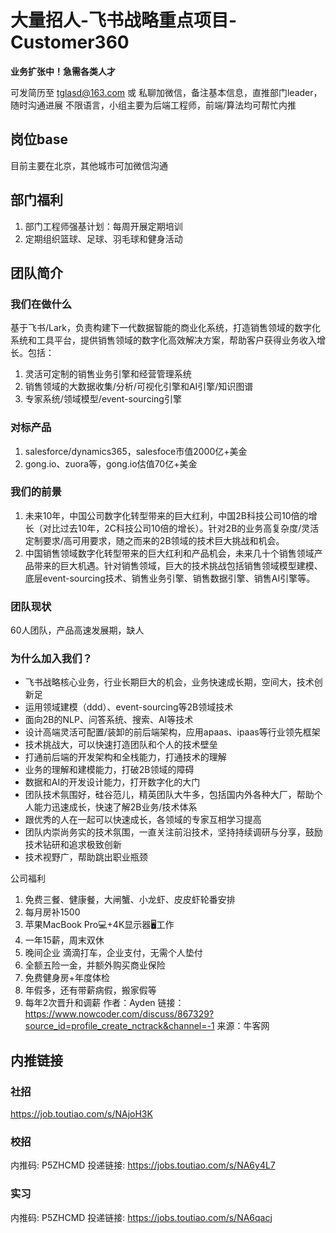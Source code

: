 # 大量招人-飞书战略重点项目-Customer360

**业务扩张中！急需各类人才**

可发简历至 tglasd@163.com 或 私聊加微信，备注基本信息，直推部门leader，随时沟通进展
不限语言，小组主要为后端工程师，前端/算法均可帮忙内推

## 岗位base
目前主要在北京，其他城市可加微信沟通

## 部门福利
1. 部门工程师强基计划：每周开展定期培训
2. 定期组织篮球、足球、羽毛球和健身活动

## 团队简介
### 我们在做什么
基于飞书/Lark，负责构建下一代数据智能的商业化系统，打造销售领域的数字化系统和工具平台，提供销售领域的数字化高效解决方案，帮助客户获得业务收入增长。包括：
1. 灵活可定制的销售业务引擎和经营管理系统
2. 销售领域的大数据收集/分析/可视化引擎和AI引擎/知识图谱
3. 专家系统/领域模型/event-sourcing引擎
### 对标产品
1. salesforce/dynamics365，salesfoce市值2000亿+美金
2. gong.io、zuora等，gong.io估值70亿+美金
### 我们的前景
1. 未来10年，中国公司数字化转型带来的巨大红利，中国2B科技公司10倍的增长（对比过去10年，2C科技公司10倍的增长）。针对2B的业务高复杂度/灵活定制要求/高可用要求，随之而来的2B领域的技术巨大挑战和机会。
2. 中国销售领域数字化转型带来的巨大红利和产品机会，未来几十个销售领域产品带来的巨大机遇。针对销售领域，巨大的技术挑战包括销售领域模型建模、底层event-sourcing技术、销售业务引擎、销售数据引擎、销售AI引擎等。
### 团队现状
60人团队，产品高速发展期，缺人
### 为什么加入我们？
- 飞书战略核心业务，行业长期巨大的机会，业务快速成长期，空间大，技术创新足
- 运用领域建模（ddd）、event-sourcing等2B领域技术
- 面向2B的NLP、问答系统、搜索、AI等技术
- 设计高端灵活可配置/装卸的前后端架构，应用apaas、ipaas等行业领先框架
- 技术挑战大，可以快速打造团队和个人的技术壁垒
- 打通前后端的开发架构和全栈能力，打通技术的理解
- 业务的理解和建模能力，打破2B领域的障碍
- 数据和AI的开发设计能力，打开数字化的大门
- 团队技术氛围好，硅谷范儿，精英团队大牛多，包括国内外各种大厂，帮助个人能力迅速成长，快速了解2B业务/技术体系
- 跟优秀的人在一起可以快速成长，各领域的专家互相学习提高
- 团队内崇尚务实的技术氛围，一直关注前沿技术，坚持持续调研与分享，鼓励技术钻研和追求极致创新
- 技术视野广，帮助跳出职业瓶颈


公司福利
1. 免费三餐、健康餐，大闸蟹、小龙虾、皮皮虾轮番安排
2. 每月房补1500
3. 苹果MacBook Pro💻+4K显示器🖥工作
4. 一年15薪，周末双休
5. 晚间企业 滴滴打车，企业支付，无需个人垫付
6. 全额五险一金，并额外购买商业保险
7. 免费健身房+年度体检
8. 年假多，还有带薪病假，搬家假等
9. 每年2次晋升和调薪
   作者：Ayden
   链接：https://www.nowcoder.com/discuss/867329?source_id=profile_create_nctrack&channel=-1
   来源：牛客网

## 内推链接
### 社招
https://job.toutiao.com/s/NAjoH3K
### 校招
内推码: P5ZHCMD
投递链接:  https://jobs.toutiao.com/s/NA6y4L7
### 实习
内推码: P5ZHCMD
投递链接:  https://jobs.toutiao.com/s/NA6qacj
